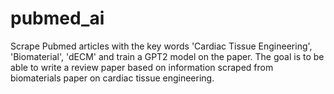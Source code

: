 # pubmed_ai
Scrape Pubmed articles with the key words 'Cardiac Tissue Engineering',  'Biomaterial', 'dECM' and train a GPT2 model on the paper. The goal is to be able to write a review paper based on information scraped from biomaterials paper on cardiac tissue engineering.
